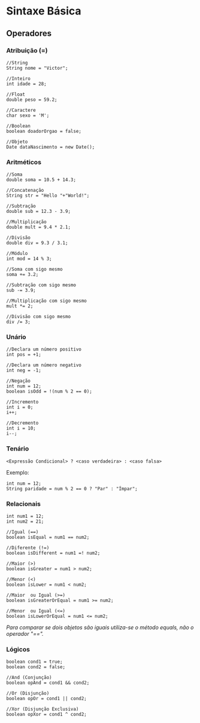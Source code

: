 # Sintaxe Básica

## Operadores

### Atribuição (=)

```
//String
String nome = "Victor";

//Inteiro
int idade = 28;

//Float
double peso = 59.2;

//Caractere
char sexo = 'M';

//Boolean
boolean doadorOrgao = false;

//Objeto
Date dataNascimento = new Date();
```

### Aritméticos
```
//Soma
double soma = 10.5 + 14.3;

//Concatenação
String str = "Hello "+"World!"; 

//Subtração
double sub = 12.3 - 3.9;

//Multiplicação
double mult = 9.4 * 2.1;

//Divisão
double div = 9.3 / 3.1;

//Módulo
int mod = 14 % 3;

//Soma com sigo mesmo
soma += 3.2;

//Subtração com sigo mesmo
sub -= 3.9;

//Multiplicação com sigo mesmo
mult *= 2;

//Divisão com sigo mesmo
div /= 3;
``` 

### Unário
```
//Declara um número positivo
int pos = +1;

//Declara um número negativo
int neg = -1;

//Negação
int num = 12;
boolean isOdd = !(num % 2 == 0);

//Incremento
int i = 0; 
i++;

//Decremento
int i = 10;
i--;
```

### Tenário
```
<Expressão Condicional> ? <caso verdadeira> : <caso falsa>
```
Exemplo:
```
int num = 12;
String paridade = num % 2 == 0 ? "Par" : "Ímpar";
```

### Relacionais
```
int num1 = 12;
int num2 = 21;

//Igual (==)
boolean isEqual = num1 == num2;

//Diferente (!=)
boolean isDifferent = num1 =! num2;

//Maior (>)
boolean isGreater = num1 > num2;

//Menor (<)
boolean isLower = num1 < num2;

//Maior  ou Igual (>=)
boolean isGreaterOrEqual = num1 >= num2;

//Menor  ou Igual (<=)
boolean isLowerOrEqual = num1 <= num2;
```
_Para comparar se dois objetos são iguais utiliza-se o método equals, não o operador "=="._

### Lógicos

```
boolean cond1 = true;
boolean cond2 = false; 

//And (Conjunção)
boolean opAnd = cond1 && cond2;

//Or (Disjunção)
boolean opOr = cond1 || cond2;

//Xor (Disjunção Exclusiva)
boolean opXor = cond1 ^ cond2;
```